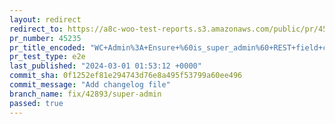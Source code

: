 ```yaml
---
layout: redirect
redirect_to: https://a8c-woo-test-reports.s3.amazonaws.com/public/pr/45235/e2e/index.html
pr_number: 45235
pr_title_encoded: "WC+Admin%3A+Ensure+%60is_super_admin%60+REST+field+contains+the+correct+value"
pr_test_type: e2e
last_published: "2024-03-01 01:53:12 +0000"
commit_sha: 0f1252ef81e294743d76e8a495f53799a60ee496
commit_message: "Add changelog file"
branch_name: fix/42893/super-admin
passed: true
---
```

